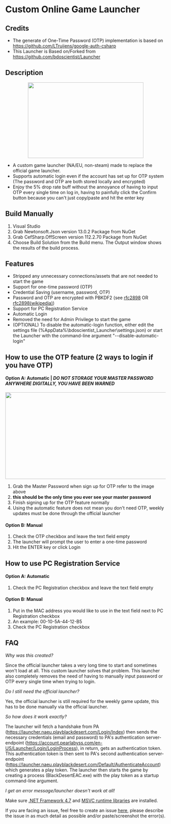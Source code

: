 # Custom Online Game Launcher
## Credits
- The generate of One-Time Password (OTP) implementation is based on https://github.com/LTruijens/google-auth-csharp
- This Launcher is Based on/Forked from https://github.com/bdoscientist/Launcher

## Description
<p align="center">
  <img width="363" height="237" src="https://user-images.githubusercontent.com/42134925/112936280-5b105780-90da-11eb-868d-d9a193c62f57.png">
</p>

- A custom game launcher (NA/EU, non-steam) made to replace the official game launcher. 
- Supports automatic login even if the account has set up for OTP system (The password and OTP are both stored locally and encrypted)
- Enjoy the 5% drop rate buff without the annoyance of having to input OTP every single time on log in, having to painfully click the Confirm button because you can't just copy/paste and hit the enter key

## Build Manually
1. Visual Studio
2. Grab Newtonsoft.Json version 13.0.2 Package from NuGet
3. Grab CefSharp.OffScreen version 112.2.70 Package from NuGet
4. Choose Build Solution from the Build menu. The Output window shows the results of the build process.

## Features
- Stripped any unnecessary connections/assets that are not needed to start the game
- Support for one-time password (OTP)
- Credential Saving (username, password, OTP)
- Password and OTP are encrypted with PBKDF2 (see [rfc2898](https://tools.ietf.org/html/rfc2898) OR [rfc2898(wikipedia)](https://en.wikipedia.org/wiki/PBKDF2))
- Support for PC Registration Service
- Automatic Login
- Removed the need for Admin Privilege to start the game
- (OPTIONAL) To disable the automatic-login function, either edit the settings file (%AppData%\bdoscientist_Launcher\settings.json) or start the Launcher with the command-line argument "--disable-automatic-login"

## How to use the OTP feature (2 ways to login if you have OTP)
#### Option A: Automatic | ***DO NOT STORAGE YOUR MASTER PASSWORD ANYWHERE _DIGITALLY_, YOU HAVE BEEN WARNED***
<p align="center">
  <img width="880" height="272" src="https://user-images.githubusercontent.com/42134925/110019971-e2d29400-7cdd-11eb-937e-e8ec6cd23dbb.png">
</p>

1. Grab the Master Password when sign up for OTP refer to the image above
2. **this should be the only time you ever see your master password**
3. Finish signing up for the OTP feature normally
4. Using the automatic feature does not mean you don't need OTP, weekly updates must be done through the official launcher

#### Option B: Manual
1. Check the OTP checkbox and leave the text field empty
2. The launcher will prompt the user to enter a one-time password
3. Hit the ENTER key or click Login

## How to use PC Registration Service
#### Option A: Automatic
1. Check the PC Registration checkbox and leave the text field empty

#### Option B: Manual
1. Put in the MAC address you would like to use in the text field next to PC Registration checkbox
2. An example: 00-10-5A-44-12-B5
3. Check the PC Registration checkbox

## FAQ
*Why was this created?*

Since the official launcher takes a very long time to start and sometimes won't load at all. This custom launcher solves that problem.
This launcher also completely removes the need of having to manually input password or OTP every single time when trying to login.

*Do I still need the official launcher?*

Yes, the official launcher is still required for the weekly game update, this has to be done manually via the official launcher.

*So how does it work exactly?*

The launcher will fetch a handshake from PA (https://launcher.naeu.playblackdesert.com/Login/Index) then sends the necessary credentials (email and password) to PA's authentication server-endpoint (https://account.pearlabyss.com/en-US/Launcher/Login/LoginProcess), in return, gets an authentication token. This authentication token is then sent to PA's second authentication server-endpoint (https://launcher.naeu.playblackdesert.com/Default/AuthenticateAccount) which generates a play token. The launcher then starts the game by creating a process (BlackDesertEAC.exe) with the play token as a startup command-line argument.

*I get an error message/launcher doesn't work at all!*

Make sure [.NET Framework 4.7](https://dotnet.microsoft.com/en-us/download/dotnet-framework/net47) and [MSVC runtime libraries](https://learn.microsoft.com/en-us/cpp/windows/latest-supported-vc-redist?view=msvc-170) are installed.

If you are facing an issue, feel free to create an issue [here](https://github.com/jsoctocat/BDO-Launcher/issues), please describe the issue in as much detail as possible and/or paste/screenshot the error(s).
